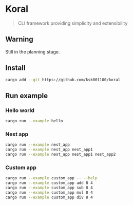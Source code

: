 # Koral

> CLI framework providing simplicity and extensibility

## Warning
Still in the planning stage.

## Install
```bash
cargo add --git https://github.com/ksk001100/koral
```

## Run example
### Hello world
```bash
cargo run --example hello
```

### Nest app
```bash
cargo run --example nest_app
cargo run --example nest_app nest_app1
cargo run --example nest_app nest_app1 nest_app2
```

### Custom app
```bash
cargo run --example custom_app -- --help
cargo run --example custom_app add 8 4
cargo run --example custom_app sub 8 4
cargo run --example custom_app mul 8 4
cargo run --example custom_app div 8 4
```
